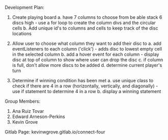 Development Plan:

1. Create playing board
    a. have 7 columns to choose from be able stack 6 discs high
        - use a for loop to create the column divs and the circular cells
    b. Add unique id's to columns and cells to keep track of the disc locations

2. Allow user to choose what column they want to add their disc to
    a. add eventListeners to each column ('click')
        - adds disc to lowest empty cell in the selected column
    b. add a hover event for each column
        - display disc at top of column to show where user can drop the disc
    c. if column is full, don't allow more discs to be added
    d. determine current player's turn 

3. Determine if winning condition has been met
    a. use unique class to check if there are 4 in a row (horizontally, vertically, and diagonally)
        - use if statement to determine 4 in a row
    b. display a winning statement


Group Members:
1. Ana Ruiz Tovar
2. Edward Arneson-Perkins
3. Kevin Grove

Gitlab Page:
kevinwgrove.gitlab.io/connect-four